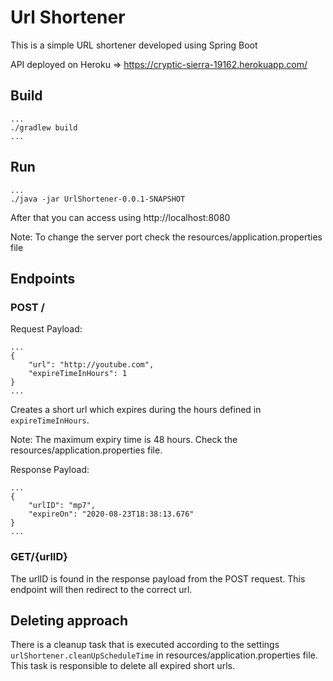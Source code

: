 # Url Shortener

This is a simple URL shortener developed using Spring Boot

API deployed on Heroku => https://cryptic-sierra-19162.herokuapp.com/

## Build
```code
...
./gradlew build
...
```

## Run 
```code
...
./java -jar UrlShortener-0.0.1-SNAPSHOT
```

After that you can access using http://localhost:8080

Note: To change the server port check the resources/application.properties file

## Endpoints

### POST /

Request Payload:

```code
...
{
    "url": "http://youtube.com",
    "expireTimeInHours": 1
}
...
```

Creates a short url which expires during the hours defined in `expireTimeInHours`.

Note: The maximum expiry time is 48 hours. Check the resources/application.properties file.

Response Payload:

```code
...
{
    "urlID": "mp7",
    "expireOn": "2020-08-23T18:38:13.676"
}
...
```

### GET/{urlID}

The urlID is found in the response payload from the POST request. This endpoint will then redirect to the correct url.

## Deleting approach

There is a cleanup task that is executed according to the settings `urlShortener.cleanUpScheduleTime` in 
resources/application.properties file. This task is responsible to delete all expired short urls.